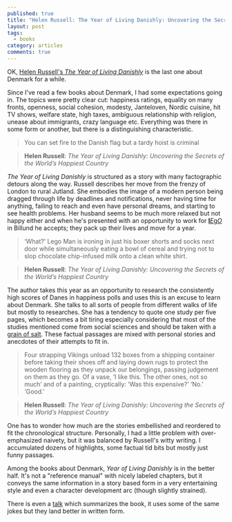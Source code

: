 ```yaml
---
published: true
title: "Helen Russell: The Year of Living Danishly: Uncovering the Secrets of the World's Happiest Country"
layout: post
tags:
  - books
category: articles
comments: true
---
```


OK, [Helen Russell's *The Year of Living Danishly*](https://www.goodreads.com/book/show/24359966-the-year-of-living-danishly) is the last one about Denmark for a while.

Since I've read a few books about Denmark, I had some expectations going in. The topics were pretty clear cut: happiness ratings, equality on many fronts, openness, social cohesion, modesty, Janteloven, Nordic cuisine, hit TV shows, welfare state, high taxes, ambiguous relationship with religion, unease about immigrants, crazy language etc. Everything was there in some form or another, but there is a distinguishing characteristic.

> You can set fire to the Danish flag but a tardy hoist is criminal

> **Helen Russell**: *The Year of Living Danishly: Uncovering the Secrets of the World’s Happiest Country*

*The Year of Living Danishly* is structured as a story with many factographic detours along the way. Russell describes her move from the frenzy of London to rural Jutland. She embodies the image of a modern person being dragged through life by deadlines and notifications, never having time for anything, failing to reach and even have personal dreams, and starting to see health problems. Her husband seems to be much more relaxed but not happy either and when he's presented with an opportunity to work for [**l***E*g*O*](/articles/randall-munroe-what-if) in Billund he accepts; they pack up their lives and move for a year.

> ‘What?’ Lego Man is ironing in just his boxer shorts and socks next door while simultaneously eating a bowl of cereal and trying not to slop chocolate chip-infused milk onto a clean white shirt.

> **Helen Russell**: *The Year of Living Danishly: Uncovering the Secrets of the World’s Happiest Country*

The author takes this year as an opportunity to research the consistently high scores of Danes in happiness polls and uses this is an excuse to learn about Denmark. She talks to all sorts of people from different walks of life but mostly to researches. She has a tendency to quote one study per five pages, which becomes a bit tiring especially considering that most of the studies mentioned come from social sciences and should be taken with a [grain of salt](http://www.slate.com/articles/podcasts/lexicon_valley/2016/03/lexicographer_ben_zimmer_on_the_etymology_of_taking_something_with_a_grain.html). These factual passages are mixed with personal stories and anecdotes of their attempts to fit in.

> Four strapping Vikings unload 132 boxes from a shipping container before taking their shoes off and laying down rugs to protect the wooden flooring as they unpack our belongings, passing judgement on them as they go. Of a vase, ‘I like this. The other ones, not so much’ and of a painting, cryptically: ‘Was this expensive?’ ‘No.’ ‘Good.’

> **Helen Russell**: *The Year of Living Danishly: Uncovering the Secrets of the World’s Happiest Country*

One has to wonder how much are the stories embellished and reordered to fit the chronological structure. Personally, I had a little problem with over-emphasized naivety, but it was balanced by Russell's witty writing. I accumulated dozens of highlights, some factual tid bits but mostly just funny passages.

Among the books about Denmark, *Year of Living Danishly* is in the better half. It's not a "reference manual" with nicely labeled chapters, but it conveys the same information in a story based form in a very entertaining style and even a character development arc (though slightly strained).

There is even a [talk](https://www.youtube.com/watch?v=h1RXGltx4SI) which summarizes the book, it uses some of the same jokes but they land better in written form.